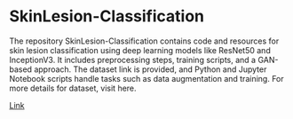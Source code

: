 ﻿# SkinLesion-Classification

The repository SkinLesion-Classification contains code and resources for skin lesion classification using deep learning models like ResNet50 and InceptionV3. It includes preprocessing steps, training scripts, and a GAN-based approach. The dataset link is provided, and Python and Jupyter Notebook scripts handle tasks such as data augmentation and training. For more details for dataset, visit here.

[Link](https://www.kaggle.com/datasets/chennakesavank/gkjujgjgbjbmbkb)

